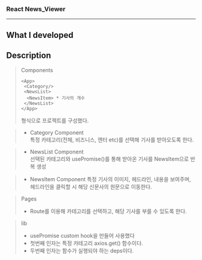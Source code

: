 ### React News_Viewer

---

## What I developed

## Description

> Components
>
> ```
> <App>
>  <Category/>
>  <NewsList>
>   <NewsItem> * 기사의 개수
>  </NewsList>
> </App>
> ```
>
> 형식으로 프로젝트를 구성했다.

> - Category Component  
>   특정 카테고리(전체, 비즈니스, 엔터 etc)를 선택해 기사를 받아오도록 한다.

> - NewsList Component  
>   선택된 카테고리와 usePromise()를 통해 받아온 기사를 NewsItem으로 반복 생성

> - NewsItem Component
>   특정 기사의 이미지, 헤드라인, 내용을 보여주며, 헤드라인을 클릭할 시 해당 신문사의 원문으로 이동한다.

> Pages
>
> - Route를 이용해 카테고리를 선택하고, 해당 기사를 부를 수 있도록 한다.

> lib
>
> - usePromise custom hook을 만들어 사용했다
> - 첫번째 인자는 특정 카테고리 axios.get() 함수이다.
> - 두번째 인자는 함수가 실행되야 하는 deps이다.
